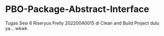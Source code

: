 # PBO-Package-Abstract-Interface
Tugas Sesi 6 Riseryus Frelly 20220040015
di Clean and Build Project dulu ya... wkwk
